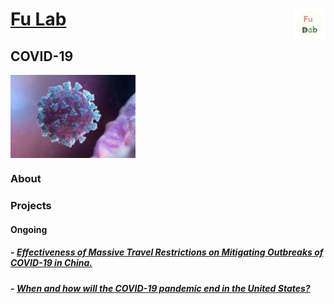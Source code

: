 # [Fu Lab](./index.md) <img src="./images/Logo.png" align = "right" alt="" width="50">

## COVID-19

<img src="./images/covid-19.jpg" align = "center" alt="" width="200">

### About
> 

### Projects

#### Ongoing

##### - [Effectiveness of Massive Travel Restrictions on Mitigating Outbreaks of COVID-19 in China.](./covid-19/china.md)

##### - [When and how will the COVID-19 pandemic end in the United States?](./covid-19/us.md)
